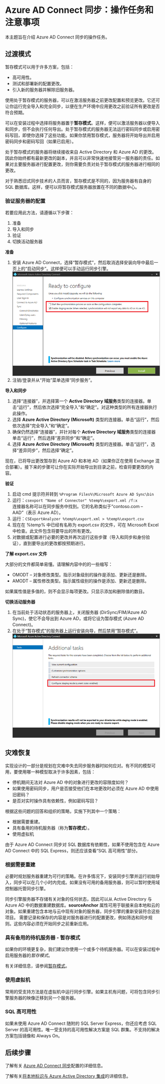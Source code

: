 <properties
   pageTitle="Azure AD Connect 同步：操作任务和注意事项"
   description="本主题介绍 Azure AD Connect 同步的操作任务，以及如何准备运行此组件。"
   services="active-directory"
   documentationCenter=""
   authors="AndKjell"
   manager="msStevenPo"
   editor=""/>

<tags
   ms.service="active-directory"
   ms.date="11/24/2015"
   wacn.date="02/25/2016"/>

# Azure AD Connect 同步：操作任务和注意事项
本主题旨在介绍 Azure AD Connect 同步的操作任务。

## <a name="staging-mode"></a>过渡模式
暂存模式可以用于许多方案，包括：

-	高可用性。
-	测试和部署新的配置更改。
-	引入新的服务器并解除旧服务器。

使用处于暂存模式的服务器，可以在激活服务器之前更改配置和预览更改。它还可让你运行完全导入和完全同步，以便在生产环境中应用更改之前验证所有更改是否符合预期。

可以在安装过程中选择将服务器置于**暂存模式**。这样，便可以激活服务器以便导入和同步，但不会执行任何导出。处于暂存模式的服务器无法运行密码同步或启用密码写回，即使你选择了这些功能。如果你禁用暂存模式，服务器将开始导出并启用密码同步和密码写回（如果已启用）。

处于暂存模式的服务器将继续接收来自 Active Directory 和 Azure AD 的更改。因此你始终都有最新更改的副本，并且可以非常快速地接管另一服务器的责任。如果对主要服务器进行配置更改，则你需要负责对处于暂存模式的服务器进行相同的更改。

对于熟悉旧式同步技术的人员而言，暂存模式是不同的，因为服务器有自身的 SQL 数据库。这样，便可以将暂存模式服务器放置在不同的数据中心。

### 验证服务器的配置
若要应用此方法，请遵循以下步骤：

1. 准备
2. 导入和同步
3. 验证
4. 切换活动服务器

**准备**

1. 安装 Azure AD Connect，选择“暂存模式”，然后取消选择安装向导中最后一页上的“启动同步”。这样便可以手动运行同步引擎。
![ReadyToConfigure](./media/active-directory-aadconnectsync-operations/readytoconfigure.png)
2. 注销/登录并从“开始”菜单选择“同步服务”。

**导入和同步**

1. 选择“连接器”，并选择第一个 **Active Directory 域服务**类型的连接器。单击“运行”，然后依次选择“完全导入”和“确定”。对这种类型的所有连接器执行此操作。
2. 选择 **Azure Active Directory (Microsoft)** 类型的连接器。单击“运行”，然后依次选择“完全导入”和“确定”。
4. 确保仍然选择“连接器”，并针对每个 **Active Directory 域服务**类型的连接器单击“运行”，然后选择“差异同步”和“确定”。
5. 选择 **Azure Active Directory (Microsoft)** 类型的连接器。单击“运行”，选择“差异同步”，然后选择“确定”。

现在，已将导出更改暂存到 Azure AD 和本地 AD（如果你正在使用 Exchange 混合部署）。接下来的步骤可让你在实际开始导出到目录之前，检查将要更改的内容。

**验证**

1. 启动 cmd 提示符并转到 `%Program Files%\Microsoft Azure AD Sync\bin`
2. 运行：`csexport "Name of Connector" %temp%\export.xml /f:x`<BR/> 
连接器名称可以在同步服务中找到。它的名称类似于“contoso.com – AAD”（表示 Azure AD）。
3. 运行：`CSExportAnalyzer %temp%\export.xml > %temp%\export.csv`
4. 现在在 %temp% 中已经有名称为 export.csv 的文件，可在 Microsoft Excel 中检查。此文件包含将要导出的所有更改。
5. 对数据或配置进行必要的更改并再次运行这些步骤（导入和同步和身份验证），直到要导出的更改都按预期进行。

**了解 export.csv 文件**

大部分的文件都简单易懂。请理解内容中的的一些缩写：

- OMODT – 对象修改类型。指示对象级别的操作是添加、更新还是删除。
- AMODT – 属性修改类型。指示属性级别的操作是添加、更新还是删除。

如果属性值是多值的，则不会显示每项更改。只显示添加和删除值的数目。

**切换活动服务器**

1. 在当前处于活动状态的服务器上，关闭服务器 (DirSync/FIM/Azure AD Sync)，使它不会导出到 Azure AD，或将它设为暂存模式 (Azure AD Connect)。
2. 在处于“暂存模式”的服务器上运行安装向导，然后禁用“暂存模式”。
![ReadyToConfigure](./media/active-directory-aadconnectsync-operations/additionaltasks.png)

## 灾难恢复
实现设计的一部分是规划在灾难中失去同步服务器时如何应对。有不同的模型可用，要使用哪一种模型取决于许多因素，包括：

-	停机期间无法对 Azure AD 中的对象进行更改的容限度如何？
-	如果使用密码同步，用户是否接受他们在本地更改时必须在 Azure AD 中使用旧密码？
-	是否对实时操作具有依赖性，例如密码写回？

根据这些问题的回答和组织的策略，实施下列其中一个策略：

-	根据需要重建。
-	具有备用的待机服务器（称为**暂存模式**）。
-	使用虚拟机

由于 Azure AD Connect 同步对 SQL 数据库有依赖性，如果不使用包含在 Azure AD Connect 中的 SQL Express，则还应该查看“SQL 高可用性”部分。

### 根据需要重建
必要时规划服务器重建为可行的策略。在许多情况下，安装同步引擎并运行初始导入，同步可以在几个小时内完成。如果没有可用的备用服务器，则可以暂时使用域控制器托管同步引擎。

同步引擎服务器不存储有关对象的任何状态，因此可以从 Active Directory 与 Azure AD 中的数据重建数据库。**sourceAnchor** 属性可用于联接来自本地和云的对象。如果重建包含本地与云中现有对象的服务器，同步引擎的重新安装符合这些项目。
需要记录和保存的内容是对服务器进行的配置更改，例如筛选和同步规则。这些内容必须在开始同步之前重新应用。

### 具有备用的待机服务器 - 暂存模式
如果你的环境更复杂，我们建议你使用一个或多个待机服务器。可以在安装过程中启用服务器的*暂存模式*。

有关详细信息，请参阅[暂存模式](#staging-mode)。

### 使用虚拟机
常用的受支持方法是在虚拟机中运行同步引擎。如果主机有问题，可将包含同步引擎服务器的映像迁移到另一个服务器。

### SQL 高可用性
如果未使用 Azure AD Connect 随附的 SQL Server Express，你还应考虑 SQL Server 的高可用性。唯一受支持的高可用性解决方案是 SQL 群集。不支持的解决方案包括镜像和 Always On。

## 后续步骤
了解有关 [Azure AD Connect 同步](/documentation/articles/active-directory-aadconnectsync-whatis)配置的详细信息。

了解有关[将本地标识与 Azure Active Directory 集成](/documentation/articles/active-directory-aadconnect)的详细信息。

<!---HONumber=Mooncake_0215_2016-->